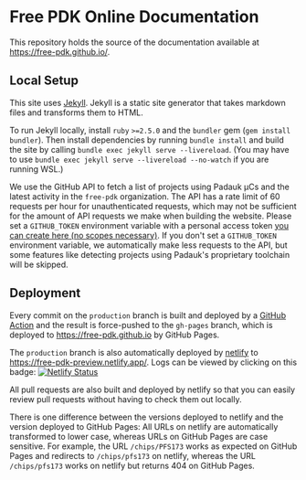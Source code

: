 # Free PDK Online Documentation

This repository holds the source of the documentation available at https://free-pdk.github.io/.

## Local Setup

This site uses [Jekyll](https://jekyllrb.com/).
Jekyll is a static site generator that takes markdown files and transforms them to HTML.

To run Jekyll locally, install `ruby` `>=2.5.0` and the `bundler` gem (`gem install bundler`).
Then install dependencies by running `bundle install` and build the site by calling `bundle exec jekyll serve --livereload`. (You may have to use `bundle exec jekyll serve --livereload --no-watch` if you are running WSL.)

We use the GitHub API to fetch a list of projects using Padauk µCs and the latest activity in the `free-pdk` organization.
The API has a rate limit of 60 requests per hour for unauthenticated requests, which may not be sufficient for the amount of API requests we make when building the website.
Please set a `GITHUB_TOKEN` environment variable with a personal access token [you can create here (no scopes necessary)](https://github.com/settings/tokens).
If you don't set a `GITHUB_TOKEN` environment variable, we automatically make less requests to the API, but some features like detecting projects using Padauk's proprietary toolchain will be skipped.

## Deployment

Every commit on the `production` branch is built and deployed by a [GitHub Action](https://github.com/free-pdk/free-pdk.github.io/actions) and the result is force-pushed to the `gh-pages` branch, which is deployed to https://free-pdk.github.io by GitHub Pages.

The `production` branch is also automatically deployed by [netlify](https://www.netlify.com/) to https://free-pdk-preview.netlify.app/.
Logs can be viewed by clicking on this badge: [![Netlify Status](https://api.netlify.com/api/v1/badges/d2729f79-e836-460b-a65f-7199eb8f3b97/deploy-status)](https://app.netlify.com/sites/free-pdk-preview/deploys)

All pull requests are also built and deployed by netlify so that you can easily review pull requests without having to check them out locally.

There is one difference between the versions deployed to netlify and the version deployed to GitHub Pages: All URLs on netlify are automatically transformed to lower case, whereas URLs on GitHub Pages are case sensitive. For example, the URL `/chips/PFS173` works as expected on GitHub Pages and redirects to `/chips/pfs173` on netlify, whereas the URL `/chips/pfs173` works on netlify but returns 404 on GitHub Pages.
